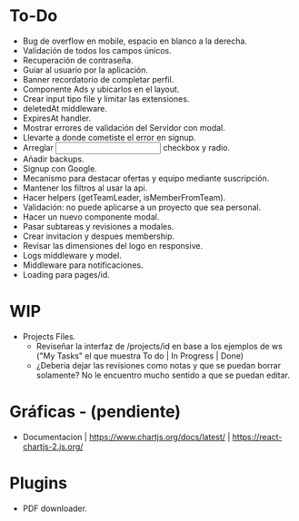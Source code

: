 # To-Do

- Bug de overflow en mobile, espacio en blanco a la derecha.
- Validación de todos los campos únicos.
- Recuperación de contraseña.
- Guiar al usuario por la aplicación.
- Banner recordatorio de completar perfil.
- Componente Ads y ubicarlos en el layout.
- Crear input tipo file y limitar las extensiones.
- deletedAt middleware.
- ExpiresAt handler.
- Mostrar errores de validación del Servidor con modal.
- Llevarte a donde cometiste el error en signup.
- Arreglar <Input> checkbox y radio.
- Añadir backups.
- Signup con Google.
- Mecanismo para destacar ofertas y equipo mediante suscripción.
- Mantener los filtros al usar la api.
- Hacer helpers (getTeamLeader, isMemberFromTeam).
- Validación: no puede aplicarse a un proyecto que sea personal.
- Hacer un nuevo componente modal.
- Pasar subtareas y revisiones a modales.
- Crear invitacion y despues membership.
- Revisar las dimensiones del logo en responsive.
- Logs middleware y model.
- Middleware para notificaciones.
- Loading para pages/id.

# WIP

- Projects Files.
  - Reviseñar la interfaz de /projects/id en base a los ejemplos de ws
  ("My Tasks" el que muestra To do | In Progress | Done)
  - ¿Deberia dejar las revisiones como notas y que se puedan borrar solamente? No le encuentro mucho sentido a que se puedan editar.

# Gráficas - (pendiente)

- Documentacion | https://www.chartjs.org/docs/latest/ | https://react-chartjs-2.js.org/

# Plugins

- PDF downloader.